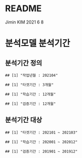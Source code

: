 README
================
Jimin KIM
2021 6 8

# 분석모델 분석기간

## 분석기간 정의

    ## [1] "작업년월 : 202104"

    ## [1] "타겟기간 : 3개월"

    ## [1] "학습기간 : 12개월"

    ## [1] "검증기간 : 12개월"

## 분석기간 대상

    ## [1] "타겟기간 : 202101 ~ 202103"

    ## [1] "학습기간 : 202001 ~ 202012"

    ## [1] "검증기간 : 201901 ~ 201912"
